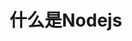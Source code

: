 <!--
 * @Descripttion: 
 * @Author: voanit
 * @Date: 2022-05-16 15:33:59
 * @LastEditors: voanit
 * @LastEditTime: 2022-05-16 15:34:30
-->
# 什么是Nodejs